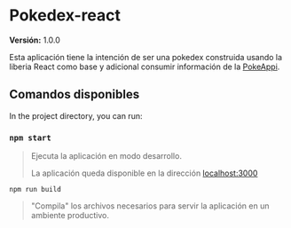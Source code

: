 # Pokedex-react

**Versión:** 1.0.0

Esta aplicación tiene la intención de ser una pokedex construida usando la liberia React como base y adicional consumir información de la [PokeAppi](https://pokeappi.co/).

## Comandos disponibles

In the project directory, you can run:

### `npm start`
> Ejecuta la aplicación en modo desarrollo.
>
>La aplicación queda disponible en la dirección
   [localhost:3000](http://localhost:3000)

 `npm run build`

> "Compila" los archivos necesarios para servir la aplicación en un     ambiente productivo.
